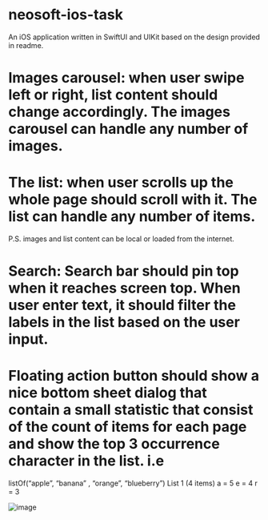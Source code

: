 # neosoft-ios-task
An iOS application written in SwiftUI and UIKit based on the design provided in readme.

# Images carousel: when user swipe left or right, list content should change accordingly. The images carousel can handle any number of images.

# The list: when user scrolls up the whole page should scroll with it. The list can handle any number of items.
P.S. images and list content can be local or loaded from the internet.

# Search: Search bar should pin top when it reaches screen top. When user enter text, it should filter the labels in the list based on the user input. 

# Floating action button should show a nice bottom sheet dialog that contain a small statistic that consist of the count of items for each page and show the top 3 occurrence character in the list. i.e
listOf(“apple”, “banana” , “orange”, “blueberry”)
List 1 (4 items)
a = 5
e = 4
r = 3

![image](https://github.com/user-attachments/assets/a0da19ee-ae10-42fa-8d18-d4fbbc2355ec)
